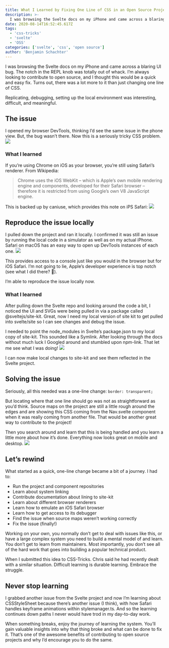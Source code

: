 ```yaml
---
title: What I Learned by Fixing One Line of CSS in an Open Source Project
description: >-
  I was browsing the Svelte docs on my iPhone and came across a blaring UI bug. The notch in the REPL knob was totally out of whack.
date: 2020-08-14T16:52:45.617Z
tags:
  - 'css-tricks'
  - 'svelte'
  - 'OSS'
categories: ['svelte', 'css', 'open source']
author: 'Benjamin Schachter'
---
```


I was browsing the Svelte docs on my iPhone and came across a blaring UI bug. The notch in the REPL knob was totally out of whack. I’m always looking to contribute to open source, and I thought this would be a quick and easy fix. Turns out, there was a lot more to it than just changing one line of CSS.

Replicating, debugging, setting up the local environment was interesting, difficult, and meaningful.

## The issue

I opened my browser DevTools, thinking I’d see the same issue in the phone view. But, the bug wasn’t there. Now this is a seriously tricky CSS problem.
<Image src="https://i0.wp.com/css-tricks.com/wp-content/uploads/2020/08/ihImcmuZ-e1596731348673.png?w=996&ssl=1" width={400} height={500}/>

### What I learned

If you’re using Chrome on iOS as your browser, you’re still using Safari’s renderer. From Wikipedia:

> Chrome uses the iOS WebKit – which is Apple’s own mobile rendering engine and components, developed for their Safari browser – therefore it is restricted from using Google’s own V8 JavaScript engine.

This is backed up by caniuse, which provides this note on iPS Safari:
<Image src="https://i0.wp.com/css-tricks.com/wp-content/uploads/2020/08/WFsZdUZQ.png?w=1094&ssl=1" width={700} height={400} />

## Reproduce the issue locally

I pulled down the project and ran it locally. I confirmed it was still an issue by running the local code in a simulator as well as on my actual iPhone. Safari on macOS has an easy way to open up DevTools instances of each one.
<Image src="https://i0.wp.com/css-tricks.com/wp-content/uploads/2020/08/tZdY1TcQ.png?w=1720&ssl=1" width={900} height={400} />

This provides access to a console just like you would in the browser but for iOS Safari. I’m not going to lie, Apple’s developer experience is top notch (see what I did there? 😬).

I’m able to reproduce the issue locally now.

### What I learned

After pulling down the Svelte repo and looking around the code a bit, I noticed the UI and SVGs were being pulled in via a package called @sveltejs/site-kit. Great, now I need my local version of site kit to get pulled into svelte/site so I can see changes and debug the issue.

I needed to point the node_modules in Svelte’s package.json to my local copy of site-kit. This sounded like a Symlink. After looking through the docs without much luck I Googled around and stumbled upon npm-link. That let me see what I was doing!
<Image src="https://i0.wp.com/css-tricks.com/wp-content/uploads/2020/08/Qfn4njbt-e1596731109819.png?w=1136&ssl=1" width={500} height={700} />

I can now make local changes to site-kit and see them reflected in the Svelte project.

## Solving the issue

Seriously, all this needed was a one-line change:
`border: transparent;`

But locating where that one line should go was not as straightforward as you’d think. Source maps on the project are still a little rough around the edges and are showing this CSS coming from the Nav.svelte component when it was really coming from another file. That would be another great way to contribute to the project!

Then you search around and learn that this is being handled and you learn a little more about how it’s done. Everything now looks great on mobile and desktop.
<Image src="https://i0.wp.com/css-tricks.com/wp-content/uploads/2020/08/30PkHlpP.gif?resize=802%2C478&ssl=1" width={600} height={500}/>

## Let’s rewind

What started as a quick, one-line change became a bit of a journey. I had to:

- Run the project and component repositories
- Learn about system linking
- Contribute documentation about lining to site-kit
- Learn about different browser renderers
- Learn how to emulate an iOS Safari browser
- Learn how to get access to its debugger
- Find the issue when source maps weren’t working correctly
- Fix the issue (finally!)

Working on your own, you normally don’t get to deal with issues like this, or have a large complex system you need to build a mental model of and learn. You don’t get to learn from maintainers. Most importantly, you don’t see all of the hard work that goes into building a popular technical product.

When I submitted this idea to CSS-Tricks. Chris said he had recently dealt with a similar situation. Difficult learning is durable learning. Embrace the struggle.

## Never stop learning

I grabbed another issue from the Svelte project and now I’m learning about CSSStyleSheet because there’s another issue (I think), with how Safari handles keyframe animations within stylemanager.ts. And so the learning continues down paths I never would have trod in my day-to-day work.

When something breaks, enjoy the journey of learning the system. You’ll gain valuable insights into why that thing broke and what can be done to fix it. That’s one of the awesome benefits of contributing to open source projects and why I’d encourage you to do the same.
